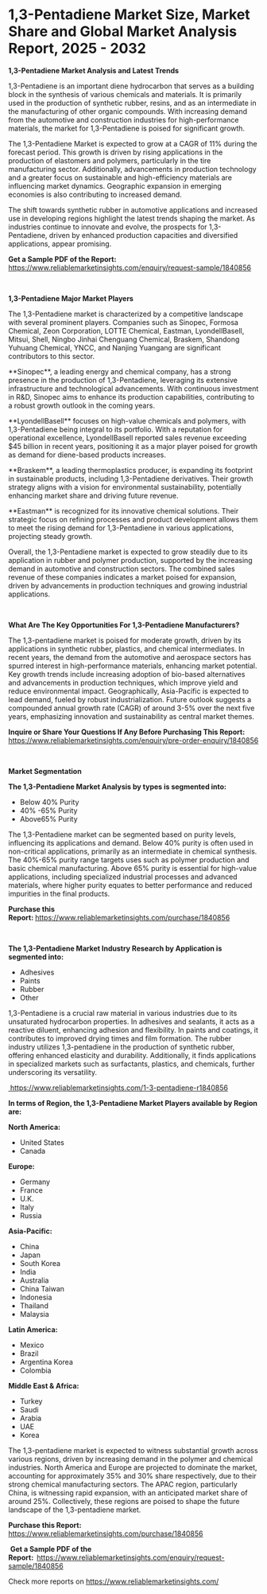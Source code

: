 <p><h1>1,3-Pentadiene Market Size, Market Share and Global Market Analysis Report, 2025 - 2032</h1></p><p><strong>1,3-Pentadiene Market Analysis and Latest Trends</strong></p>
<p><p>1,3-Pentadiene is an important diene hydrocarbon that serves as a building block in the synthesis of various chemicals and materials. It is primarily used in the production of synthetic rubber, resins, and as an intermediate in the manufacturing of other organic compounds. With increasing demand from the automotive and construction industries for high-performance materials, the market for 1,3-Pentadiene is poised for significant growth.</p><p>The 1,3-Pentadiene Market is expected to grow at a CAGR of 11% during the forecast period. This growth is driven by rising applications in the production of elastomers and polymers, particularly in the tire manufacturing sector. Additionally, advancements in production technology and a greater focus on sustainable and high-efficiency materials are influencing market dynamics. Geographic expansion in emerging economies is also contributing to increased demand. </p><p>The shift towards synthetic rubber in automotive applications and increased use in developing regions highlight the latest trends shaping the market. As industries continue to innovate and evolve, the prospects for 1,3-Pentadiene, driven by enhanced production capacities and diversified applications, appear promising.</p></p>
<p><strong>Get a Sample PDF of the Report:&nbsp;</strong> <a href="https://www.reliablemarketinsights.com/enquiry/request-sample/1840856?utm_campaign=2981&utm_medium=2&utm_source=Github&utm_content=ia&utm_term=26032025&utm_id=13-pentadiene">https://www.reliablemarketinsights.com/enquiry/request-sample/1840856</a></p>
<p>&nbsp;</p>
<p><strong>1,3-Pentadiene Major Market Players</strong></p>
<p><p>The 1,3-Pentadiene market is characterized by a competitive landscape with several prominent players. Companies such as Sinopec, Formosa Chemical, Zeon Corporation, LOTTE Chemical, Eastman, LyondellBasell, Mitsui, Shell, Ningbo Jinhai Chenguang Chemical, Braskem, Shandong Yuhuang Chemical, YNCC, and Nanjing Yuangang are significant contributors to this sector.</p><p>**Sinopec**, a leading energy and chemical company, has a strong presence in the production of 1,3-Pentadiene, leveraging its extensive infrastructure and technological advancements. With continuous investment in R&D, Sinopec aims to enhance its production capabilities, contributing to a robust growth outlook in the coming years.</p><p>**LyondellBasell** focuses on high-value chemicals and polymers, with 1,3-Pentadiene being integral to its portfolio. With a reputation for operational excellence, LyondellBasell reported sales revenue exceeding $45 billion in recent years, positioning it as a major player poised for growth as demand for diene-based products increases.</p><p>**Braskem**, a leading thermoplastics producer, is expanding its footprint in sustainable products, including 1,3-Pentadiene derivatives. Their growth strategy aligns with a vision for environmental sustainability, potentially enhancing market share and driving future revenue.</p><p>**Eastman** is recognized for its innovative chemical solutions. Their strategic focus on refining processes and product development allows them to meet the rising demand for 1,3-Pentadiene in various applications, projecting steady growth.</p><p>Overall, the 1,3-Pentadiene market is expected to grow steadily due to its application in rubber and polymer production, supported by the increasing demand in automotive and construction sectors. The combined sales revenue of these companies indicates a market poised for expansion, driven by advancements in production techniques and growing industrial applications.</p></p>
<p>&nbsp;</p>
<p><strong>What Are The Key Opportunities For 1,3-Pentadiene Manufacturers?</strong></p>
<p><p>The 1,3-pentadiene market is poised for moderate growth, driven by its applications in synthetic rubber, plastics, and chemical intermediates. In recent years, the demand from the automotive and aerospace sectors has spurred interest in high-performance materials, enhancing market potential. Key growth trends include increasing adoption of bio-based alternatives and advancements in production techniques, which improve yield and reduce environmental impact. Geographically, Asia-Pacific is expected to lead demand, fueled by robust industrialization. Future outlook suggests a compounded annual growth rate (CAGR) of around 3-5% over the next five years, emphasizing innovation and sustainability as central market themes.</p></p>
<p><strong>Inquire or Share Your Questions If Any Before Purchasing This Report:</strong> <a href="https://www.reliablemarketinsights.com/enquiry/pre-order-enquiry/1840856?utm_campaign=2981&utm_medium=2&utm_source=Github&utm_content=ia&utm_term=26032025&utm_id=13-pentadiene">https://www.reliablemarketinsights.com/enquiry/pre-order-enquiry/1840856</a></p>
<p>&nbsp;</p>
<p><strong>Market Segmentation</strong></p>
<p><strong>The 1,3-Pentadiene Market Analysis by types is segmented into:</strong></p>
<p><ul><li>Below 40% Purity</li><li>40% -65% Purity</li><li>Above65% Purity</li></ul></p>
<p><p>The 1,3-Pentadiene market can be segmented based on purity levels, influencing its applications and demand. Below 40% purity is often used in non-critical applications, primarily as an intermediate in chemical synthesis. The 40%-65% purity range targets uses such as polymer production and basic chemical manufacturing. Above 65% purity is essential for high-value applications, including specialized industrial processes and advanced materials, where higher purity equates to better performance and reduced impurities in the final products.</p></p>
<p><strong>Purchase this Report:&nbsp;</strong><a href="https://www.reliablemarketinsights.com/purchase/1840856?utm_campaign=2981&utm_medium=2&utm_source=Github&utm_content=ia&utm_term=26032025&utm_id=13-pentadiene">https://www.reliablemarketinsights.com/purchase/1840856</a></p>
<p>&nbsp;</p>
<p><strong>The 1,3-Pentadiene Market Industry Research by Application is segmented into:</strong></p>
<p><ul><li>Adhesives</li><li>Paints</li><li>Rubber</li><li>Other</li></ul></p>
<p><p>1,3-Pentadiene is a crucial raw material in various industries due to its unsaturated hydrocarbon properties. In adhesives and sealants, it acts as a reactive diluent, enhancing adhesion and flexibility. In paints and coatings, it contributes to improved drying times and film formation. The rubber industry utilizes 1,3-pentadiene in the production of synthetic rubber, offering enhanced elasticity and durability. Additionally, it finds applications in specialized markets such as surfactants, plastics, and chemicals, further underscoring its versatility.</p></p>
<p><a href="https://www.reliablemarketinsights.com/1-3-pentadiene-r1840856?utm_campaign=2981&utm_medium=2&utm_source=Github&utm_content=ia&utm_term=26032025&utm_id=13-pentadiene">&nbsp;https://www.reliablemarketinsights.com/1-3-pentadiene-r1840856</a></p>
<p><strong>In terms of Region, the 1,3-Pentadiene Market Players available by Region are:</strong></p>
<p>
    <p> <strong> North America: </strong>
        <ul>
            <li>United States</li>
            <li>Canada</li>
        </ul>
        </p> 
    <p> <strong> Europe: </strong>
        <ul>
            <li>Germany</li>
            <li>France</li>
            <li>U.K.</li>
            <li>Italy</li>
            <li>Russia</li>
        </ul>
        </p> 
    <p> <strong> Asia-Pacific: </strong>
        <ul>
            <li>China</li>
            <li>Japan</li>
            <li>South Korea</li>
            <li>India</li>
            <li>Australia</li>
            <li>China Taiwan</li>
            <li>Indonesia</li>
            <li>Thailand</li>
            <li>Malaysia</li>
        </ul>
        </p> 
    <p> <strong> Latin America: </strong>
        <ul>
            <li>Mexico</li>
            <li>Brazil</li>
            <li>Argentina Korea</li>
            <li>Colombia</li>
        </ul>
        </p> 
    <p> <strong> Middle East & Africa: </strong>
        <ul>
            <li>Turkey</li>
            <li>Saudi</li>
            <li>Arabia</li>
            <li>UAE</li>
            <li>Korea</li>
        </ul>
    </p>
    </p>
<p><p>The 1,3-pentadiene market is expected to witness substantial growth across various regions, driven by increasing demand in the polymer and chemical industries. North America and Europe are projected to dominate the market, accounting for approximately 35% and 30% share respectively, due to their strong chemical manufacturing sectors. The APAC region, particularly China, is witnessing rapid expansion, with an anticipated market share of around 25%. Collectively, these regions are poised to shape the future landscape of the 1,3-pentadiene market.</p></p>
<p><strong>Purchase this Report: </strong><a href="https://www.reliablemarketinsights.com/purchase/1840856?utm_campaign=2981&utm_medium=2&utm_source=Github&utm_content=ia&utm_term=26032025&utm_id=13-pentadiene">https://www.reliablemarketinsights.com/purchase/1840856</a></p>
<p>&nbsp;<strong>Get a Sample PDF of the Report:&nbsp;&nbsp;</strong><a href="https://www.reliablemarketinsights.com/enquiry/request-sample/1840856?utm_campaign=2981&utm_medium=2&utm_source=Github&utm_content=ia&utm_term=26032025&utm_id=13-pentadiene">https://www.reliablemarketinsights.com/enquiry/request-sample/1840856</a></p>
<p><strong></strong></p>
<p>Check more reports on <a href="https://www.reliablemarketinsights.com/?utm_campaign=2981&utm_medium=2&utm_source=Github&utm_content=ia&utm_term=26032025&utm_id=13-pentadiene">https://www.reliablemarketinsights.com/</a></p>